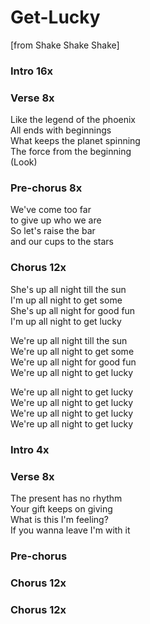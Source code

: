 # Get-Lucky
[from Shake Shake Shake]

### Intro  16x

### Verse  8x

Like the legend of the phoenix  
All ends with beginnings  
What keeps the planet spinning  
The force from the beginning  
(Look)  

### Pre-chorus  8x
We've come too far  
to give up who we are  
So let's raise the bar  
and our cups to the stars  

### Chorus  12x
She's up all night till the sun  
I'm up all night to get some  
She's up all night for good fun  
I'm up all night to get lucky  

We're up all night till the sun  
We're up all night to get some  
We're up all night for good fun  
We're up all night to get lucky  

We're up all night to get lucky  
We're up all night to get lucky  
We're up all night to get lucky  
We're up all night to get lucky  

### Intro  4x

### Verse  8x
The present has no rhythm  
Your gift keeps on giving  
What is this I'm feeling?  
If you wanna leave I'm with it  

### Pre-chorus  

### Chorus  12x

### Chorus  12x  
